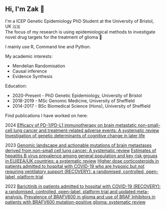 
## Hi, I'm Zak 👋
<p>I'm a ICEP Genetic Epidemiology PhD Student at the University of Bristol, UK 🇬🇧 <br>
The focus of my research is using epidemiological methods to investigate novel drug targets for the treatment of glioma 🧠<br>

I mainly use R, Command line and Python.<br>
<p>My academic interests:<br>
<ul>
<li>Mendelian Randomisation</li>
<li>Causal inference</li>
<li>Evidence Synthesis</li>
</ul>
<p>Education:
<ul>
<li>2020-Present - PhD Genetic Epidemiology, University of Bristol</li>
<li>2018-2019 - MSc Genomic Medicine, University of Sheffield</li>
<li>2014-2017 - BSc Biomedical Science (Hons), University of Sheffield</li>
</ul>
<p>Find publications I have worked on here:<br>

2024
[Efficacy of PD-1/PD-L1 immunotherapy on brain metastatic non-small-cell lung cancer and treatment-related adverse events: A systematic review](https://pubmed.ncbi.nlm.nih.gov/38331301/)
[Investigation of genetic determinants of cognitive change in later life](https://pubmed.ncbi.nlm.nih.gov/38238328/)

2023
[Genomic landscape and actionable mutations of brain metastases derived from non-small cell lung cancer: A systematic review](https://pubmed.ncbi.nlm.nih.gov/38130901/)
[Estimates of hepatitis B virus prevalence among general population and key risk groups in EU/EEA/UK countries: a systematic review](https://pubmed.ncbi.nlm.nih.gov/37498533/)
[Higher dose corticosteroids in patients admitted to hospital with COVID-19 who are hypoxic but not requiring ventilatory support (RECOVERY): a randomised, controlled, open-label, platform trial](https://pubmed.ncbi.nlm.nih.gov/37060915/)

2022
[Baricitinib in patients admitted to hospital with COVID-19 (RECOVERY): a randomised, controlled, open-label, platform trial and updated meta-analysis.](https://pubmed.ncbi.nlm.nih.gov/35908569/)
[Prevalence of BRAFV600 in glioma and use of BRAF Inhibitors in patients with BRAFV600 mutation-positive glioma: systematic review](https://pubmed.ncbi.nlm.nih.gov/34718782/)
